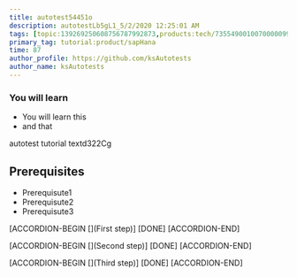 ```yaml
---
title: autotest54451o
description: autotestLb5gL1_5/2/2020 12:25:01 AM
tags: [topic:139269250608756787992873,products:tech/73554900100700000996,tutorial:experience/advanced]
primary_tag: tutorial:product/sapHana
time: 87
author_profile: https://github.com/ksAutotests
author_name: ksAutotests
---
```

### You will learn
- You will learn this
- and that

autotest tutorial textd322Cg

## Prerequisites
- Prerequisute1
- Prerequisute2
- Prerequisute3

[ACCORDION-BEGIN [](First step)]
[DONE]
[ACCORDION-END]

[ACCORDION-BEGIN [](Second step)]
[DONE]
[ACCORDION-END]

[ACCORDION-BEGIN [](Third step)]
[DONE]
[ACCORDION-END]

